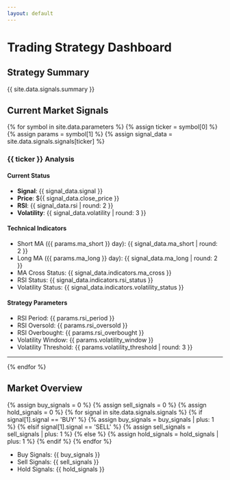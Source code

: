 ```yaml
---
layout: default
---
```


# Trading Strategy Dashboard

## Strategy Summary

{{ site.data.signals.summary }}

## Current Market Signals

{% for symbol in site.data.parameters %}
{% assign ticker = symbol[0] %}
{% assign params = symbol[1] %}
{% assign signal_data = site.data.signals.signals[ticker] %}

### {{ ticker }} Analysis

#### Current Status
- **Signal**: {{ signal_data.signal }}
- **Price**: ${{ signal_data.close_price }}
- **RSI**: {{ signal_data.rsi | round: 2 }}
- **Volatility**: {{ signal_data.volatility | round: 3 }}

#### Technical Indicators
- Short MA ({{ params.ma_short }} day): {{ signal_data.ma_short | round: 2 }}
- Long MA ({{ params.ma_long }} day): {{ signal_data.ma_long | round: 2 }}
- MA Cross Status: {{ signal_data.indicators.ma_cross }}
- RSI Status: {{ signal_data.indicators.rsi_status }}
- Volatility Status: {{ signal_data.indicators.volatility_status }}

#### Strategy Parameters
- RSI Period: {{ params.rsi_period }}
- RSI Oversold: {{ params.rsi_oversold }}
- RSI Overbought: {{ params.rsi_overbought }}
- Volatility Window: {{ params.volatility_window }}
- Volatility Threshold: {{ params.volatility_threshold | round: 3 }}

---

{% endfor %}



## Market Overview

{% assign buy_signals = 0 %}
{% assign sell_signals = 0 %}
{% assign hold_signals = 0 %}
{% for signal in site.data.signals.signals %}
  {% if signal[1].signal == 'BUY' %}
    {% assign buy_signals = buy_signals | plus: 1 %}
  {% elsif signal[1].signal == 'SELL' %}
    {% assign sell_signals = sell_signals | plus: 1 %}
  {% else %}
    {% assign hold_signals = hold_signals | plus: 1 %}
  {% endif %}
{% endfor %}

- Buy Signals: {{ buy_signals }}
- Sell Signals: {{ sell_signals }}
- Hold Signals: {{ hold_signals }}